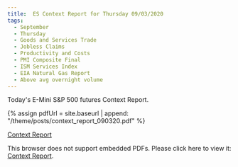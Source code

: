 ```yaml
---
title:  ES Context Report for Thursday 09/03/2020
tags:
  - September
  - Thursday
  - Goods and Services Trade
  - Jobless Claims
  - Productivity and Costs
  - PMI Composite Final
  - ISM Services Index
  - EIA Natural Gas Report
  - Above avg overnight volume
---
```


Today's E-Mini S&P 500 futures Context Report.

{% assign pdfUrl = site.baseurl | append: "/theme/posts/context_report_090320.pdf" %}

<a href="{{pdfUrl}}">Context Report</a>

<object data="{{pdfUrl}}" type="application/pdf" width="700px" height="700px">
    <p>This browser does not support embedded PDFs. Please click here to view it: <a href="{{pdfUrl}}">Context Report</a>.</p>
</object>

